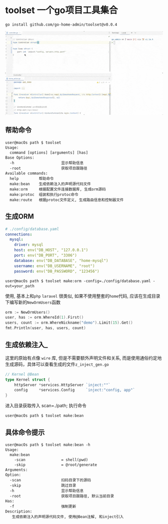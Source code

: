# toolset 一个go项目工具集合
````shell
go install github.com/go-home-admin/toolset@v0.0.4
````

![image](https://github.com/go-home-admin/toolset/blob/main/show.gif)


## 帮助命令
````shell
user@macOs path $ toolset
Usage:
  command [options] [arguments] [has]
Base Options:
  -h                     显示帮助信息
  -root                  获取项目跟路径
Available commands:
  help         帮助命令
  make:bean    生成依赖注入的声明源代码文件
  make:orm     根据配置文件连接数据库, 生成orm源码
  make:protoc  组装和执行protoc命令
  make:route   根据protoc文件定义, 生成路由信息和控制器文件
````

## 生成ORM
````yaml
# ./config/database.yaml
connections:
  mysql:
    driver: mysql
    host: env("DB_HOST", "127.0.0.1")
    port: env("DB_PORT", "3306")
    database: env("DB_DATABASE", "home-mysql")
    username: env("DB_USERNAME", "root")
    password: env("DB_PASSWORD", "123456")
````
````shell
user@macOs path $ toolset make:orm -config=./config/database.yaml -out=your_path
````
使用, 基本上和`php` `laravel` 很类似, 如果不使用整套的`home`代码, 应该在生成目录下编写新的`NewOrmUsers`函数
````go
orm := NewOrmUsers()
user, has := orm.WhereId(1).First()
users, count := orm.WhereNickname("demo").Limit(15).Get()
fmt.Println(user, has, users, count)
````


## 生成依赖注入_
这里的原始有点像 `wire` 库, 但是不需要额外声明文件和关系, 而是使用通俗约定地生成源码，具体可以查看生成的文件`z_inject_gen.go`
````go
// Kernel @Bean
type Kernel struct {
	httpServer *services.HttpServer `inject:""`
	config     *services.Config     `inject:"config, app"`
}
````
进入目录获取传入 scan=./path; 执行命令
````shell
user@macOs path $ toolset make:bean
````

## 具体命令提示

````shell
user@macOs path $ toolset make:bean -h
Usage:
  make:bean
    -scan                = shell(pwd)
    -skip                = @root/generate
Arguments:
Option:
  -scan                  扫码目录下的源码
  -skip                  跳过目录
  -h                     显示帮助信息
  -root                  获取项目跟路径, 默认当前目录
Has:
  -f                     强制更新
Description:
   生成依赖注入的声明源代码文件, 使用@Bean注解, 和inject引入
````
